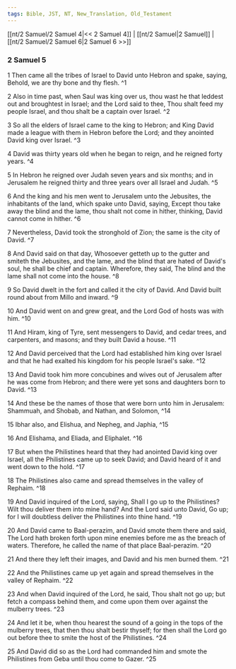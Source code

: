 ```yaml
---
tags: Bible, JST, NT, New_Translation, Old_Testament
---
```


[[nt/2 Samuel/2 Samuel 4|<< 2 Samuel 4]] | [[nt/2 Samuel|2 Samuel]] | [[nt/2 Samuel/2 Samuel 6|2 Samuel 6 >>]]

### 2 Samuel 5

1 Then came all the tribes of Israel to David unto Hebron and spake, saying, Behold, we are thy bone and thy flesh.  ^1

2 Also in time past, when Saul was king over us, thou wast he that leddest out and broughtest in Israel; and the Lord said to thee, Thou shalt feed my people Israel, and thou shalt be a captain over Israel.  ^2

3 So all the elders of Israel came to the king to Hebron; and King David made a league with them in Hebron before the Lord; and they anointed David king over Israel.  ^3

4 David was thirty years old when he began to reign, and he reigned forty years.  ^4

5 In Hebron he reigned over Judah seven years and six months; and in Jerusalem he reigned thirty and three years over all Israel and Judah.  ^5

6 And the king and his men went to Jerusalem unto the Jebusites, the inhabitants of the land, which spake unto David, saying, Except thou take away the blind and the lame, thou shalt not come in hither, thinking, David cannot come in hither.  ^6

7 Nevertheless, David took the stronghold of Zion; the same is the city of David.  ^7

8 And David said on that day, Whosoever getteth up to the gutter and smiteth the Jebusites, and the lame, and the blind that are hated of David\'s soul, he shall be chief and captain. Wherefore, they said, The blind and the lame shall not come into the house.  ^8

9 So David dwelt in the fort and called it the city of David. And David built round about from Millo and inward.  ^9

10 And David went on and grew great, and the Lord God of hosts was with him.  ^10

11 And Hiram, king of Tyre, sent messengers to David, and cedar trees, and carpenters, and masons; and they built David a house.  ^11

12 And David perceived that the Lord had established him king over Israel and that he had exalted his kingdom for his people Israel\'s sake.  ^12

13 And David took him more concubines and wives out of Jerusalem after he was come from Hebron; and there were yet sons and daughters born to David.  ^13

14 And these be the names of those that were born unto him in Jerusalem: Shammuah, and Shobab, and Nathan, and Solomon,  ^14

15 Ibhar also, and Elishua, and Nepheg, and Japhia,  ^15

16 And Elishama, and Eliada, and Eliphalet.  ^16

17 But when the Philistines heard that they had anointed David king over Israel, all the Philistines came up to seek David; and David heard of it and went down to the hold.  ^17

18 The Philistines also came and spread themselves in the valley of Rephaim.  ^18

19 And David inquired of the Lord, saying, Shall I go up to the Philistines? Wilt thou deliver them into mine hand? And the Lord said unto David, Go up; for I will doubtless deliver the Philistines into thine hand.  ^19

20 And David came to Baal-perazim, and David smote them there and said, The Lord hath broken forth upon mine enemies before me as the breach of waters. Therefore, he called the name of that place Baal-perazim.  ^20

21 And there they left their images, and David and his men burned them.  ^21

22 And the Philistines came up yet again and spread themselves in the valley of Rephaim.  ^22

23 And when David inquired of the Lord, he said, Thou shalt not go up; but fetch a compass behind them, and come upon them over against the mulberry trees.  ^23

24 And let it be, when thou hearest the sound of a going in the tops of the mulberry trees, that then thou shalt bestir thyself; for then shall the Lord go out before thee to smite the host of the Philistines.  ^24

25 And David did so as the Lord had commanded him and smote the Philistines from Geba until thou come to Gazer.  ^25

 
